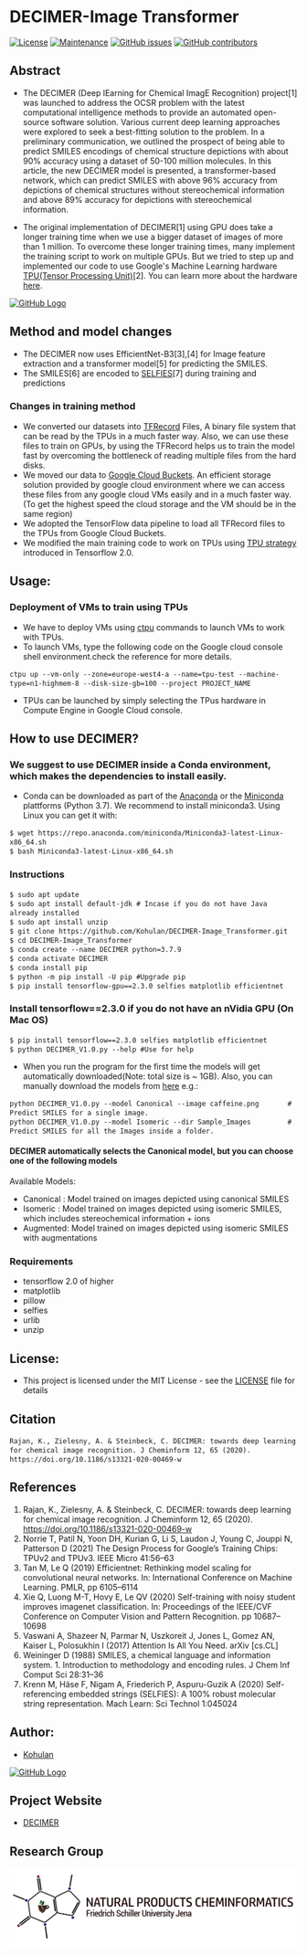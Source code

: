 # DECIMER-Image Transformer
[![License](https://img.shields.io/badge/License-MIT%202.0-blue.svg)](https://opensource.org/licenses/MIT)
[![Maintenance](https://img.shields.io/badge/Maintained%3F-yes-blue.svg)](https://GitHub.com/Kohulan/DECIMER-Image_Transformer/graphs/commit-activity)
[![GitHub issues](https://img.shields.io/github/issues/Kohulan/DECIMER-TPU.svg)](https://GitHub.com/Kohulan/DECIMER-Image_Transformer/issues/)
[![GitHub contributors](https://img.shields.io/github/contributors/Kohulan/DECIMER-TPU.svg)](https://GitHub.com/Kohulan/DECIMER-Image_Transformer/graphs/contributors/)

## Abstract

- The DECIMER (Deep lEarning for Chemical ImagE Recognition) project[1] was launched to address the OCSR problem with the latest computational intelligence methods to provide an automated open-source software solution. Various current deep learning approaches were explored to seek a best-fitting solution to the problem. In a preliminary communication, we outlined the prospect of being able to predict SMILES encodings of chemical structure depictions with about 90% accuracy using a dataset of 50-100 million molecules. In this article, the new DECIMER model is presented, a transformer-based network, which can predict SMILES with above 96% accuracy from depictions of chemical structures without stereochemical information and above 89% accuracy for depictions with stereochemical information.


- The original implementation of DECIMER[1] using GPU does take a longer training time when we use a bigger dataset of images of more than 1 million. To overcome these longer training times, many implement the training script to work on multiple GPUs. But we tried to step up and implemented our code to use Google's Machine Learning hardware [TPU(Tensor Processing Unit)](https://en.wikipedia.org/wiki/Tensor_Processing_Unit)[2]. You can learn more about the hardware [here](https://en.wikipedia.org/wiki/Tensor_Processing_Unit).

[![GitHub Logo](https://github.com/Kohulan/DECIMER-Image_Transformer/blob/master/DECIMER.png?raw=true)](https://github.com/Kohulan/Smiles-TO-iUpac-Translator)

## Method and model changes
 - The DECIMER now uses EfficientNet-B3[3],[4] for Image feature extraction and a transformer model[5] for predicting the SMILES.
 - The SMILES[6] are encoded to [SELFIES](https://github.com/aspuru-guzik-group/selfies)[7] during training and predictions

### Changes in training method

 - We converted our datasets into [TFRecord](https://www.tensorflow.org/tutorials/load_data/tfrecord) Files, A binary file system that can be read by the TPUs in a much faster way. Also, we can use these files to train on GPUs, by using the TFRecord helps us to train the model fast by overcoming the bottleneck of reading multiple files from the hard disks.
 - We moved our data to [Google Cloud Buckets](https://cloud.google.com/storage/docs/json_api/v1/buckets). An efficient storage solution provided by google cloud environment where we can access these files from any google cloud VMs easily and in a much faster way. (To get the highest speed the cloud storage and the VM should be in the same region)
 - We adopted the TensorFlow data pipeline to load all TFRecord files to the TPUs from Google Cloud Buckets.
 - We modified the main training code to work on TPUs using [TPU strategy](https://www.tensorflow.org/api_docs/python/tf/distribute/TPUStrategy) introduced in Tensorflow 2.0.


## Usage:

### Deployment of VMs to train using TPUs
- We have to deploy VMs using [ctpu](https://cloud.google.com/tpu/docs/ctpu-reference) commands to launch VMs to work with TPUs.
- To launch VMs, type the following code on the Google cloud console shell environment.check the reference for more details.
```
ctpu up --vm-only --zone=europe-west4-a --name=tpu-test --machine-type=n1-highmem-8 --disk-size-gb=100 --project PROJECT_NAME
```
- TPUs can be launched by simply selecting the TPus hardware in Compute Engine in Google Cloud console.

## How to use DECIMER?

### We suggest to use DECIMER inside a Conda environment, which makes the dependencies to install easily.
- Conda can be downloaded as part of the [Anaconda](https://www.anaconda.com/) or the [Miniconda](https://conda.io/en/latest/miniconda.html) plattforms (Python 3.7). We recommend to install miniconda3. Using Linux you can get it with:
```
$ wget https://repo.anaconda.com/miniconda/Miniconda3-latest-Linux-x86_64.sh
$ bash Miniconda3-latest-Linux-x86_64.sh
```

### Instructions

```
$ sudo apt update
$ sudo apt install default-jdk # Incase if you do not have Java already installed
$ sudo apt install unzip
$ git clone https://github.com/Kohulan/DECIMER-Image_Transformer.git
$ cd DECIMER-Image_Transformer
$ conda create --name DECIMER python=3.7.9
$ conda activate DECIMER
$ conda install pip
$ python -m pip install -U pip #Upgrade pip
$ pip install tensorflow-gpu==2.3.0 selfies matplotlib efficientnet
```
### Install tensorflow==2.3.0 if you do not have an nVidia GPU (On Mac OS)

```
$ pip install tensorflow==2.3.0 selfies matplotlib efficientnet
$ python DECIMER_V1.0.py --help #Use for help
```
- When you run the program for the first time the models will get automatically downloaded(Note: total size is ~ 1GB). Also, you can manually download the models from [here](https://storage.googleapis.com/iupac_models_trained/DECIMER_transformer_models/DECIMER_trained_models_v1.0.zip)
e.g.: 
```
python DECIMER_V1.0.py --model Canonical --image caffeine.png       # Predict SMILES for a single image.
python DECIMER_V1.0.py --model Isomeric --dir Sample_Images         # Predict SMILES for all the Images inside a folder.
```
#### DECIMER automatically selects the Canonical model, but you can choose one of the following models

Available Models:
 - Canonical : Model trained on images depicted using canonical SMILES
 - Isomeric : Model trained on images depicted using isomeric SMILES, which includes stereochemical information + ions
 - Augmented: Model trained on images depicted using isomeric SMILES with augmentations 


### Requirements
  - tensorflow 2.0 of higher
  - matplotlib
  - pillow
  - selfies
  - urlib
  - unzip
  
## License:
- This project is licensed under the MIT License - see the [LICENSE](https://raw.githubusercontent.com/Kohulan/DECIMER-Image_Transformer/master/LICENSE?token=AHKLIF3EULMCUKCFUHIPBMDARSMDO) file for details

## Citation
```
Rajan, K., Zielesny, A. & Steinbeck, C. DECIMER: towards deep learning for chemical image recognition. J Cheminform 12, 65 (2020). https://doi.org/10.1186/s13321-020-00469-w
```

## References

1. Rajan, K., Zielesny, A. & Steinbeck, C. DECIMER: towards deep learning for chemical image recognition. J Cheminform 12, 65 (2020). https://doi.org/10.1186/s13321-020-00469-w
2. Norrie T, Patil N, Yoon DH, Kurian G, Li S, Laudon J, Young C, Jouppi N, Patterson D (2021) The Design Process for Google’s Training Chips: TPUv2 and TPUv3. IEEE Micro 41:56–63
3. Tan M, Le Q (2019) Efficientnet: Rethinking model scaling for convolutional neural networks. In: International Conference on Machine Learning. PMLR, pp 6105–6114
4. Xie Q, Luong M-T, Hovy E, Le QV (2020) Self-training with noisy student improves imagenet classification. In: Proceedings of the IEEE/CVF Conference on Computer Vision and Pattern Recognition. pp 10687–10698
5. Vaswani A, Shazeer N, Parmar N, Uszkoreit J, Jones L, Gomez AN, Kaiser L, Polosukhin I (2017) Attention Is All You Need. arXiv [cs.CL]
6. Weininger D (1988) SMILES, a chemical language and information system. 1. Introduction to methodology and encoding rules. J Chem Inf Comput Sci 28:31–36
7. Krenn M, Häse F, Nigam A, Friederich P, Aspuru-Guzik A (2020) Self-referencing embedded strings (SELFIES): A 100% robust molecular string representation. Mach Learn: Sci Technol 1:045024


## Author:
- [Kohulan](github.com/Kohulan)

[![GitHub Logo](https://github.com/Kohulan/DECIMER-Image-to-SMILES/raw/master/assets/DECIMER.gif)](https://kohulan.github.io/Decimer-Official-Site/)

## Project Website
- [DECIMER](https://kohulan.github.io/Decimer-Official-Site/)

## Research Group
[![GitHub Logo](https://github.com/Kohulan/DECIMER-Image-to-SMILES/blob/master/assets/CheminfGit.png)](https://cheminf.uni-jena.de)
